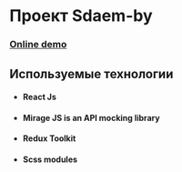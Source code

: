 # Проект Sdaem-by

### [Online demo](https://sdaem-by-one.vercel.app/)

## Используемые технологии
* #### React Js
* #### Mirage JS is an API mocking library
* #### Redux Toolkit
* #### Scss modules
